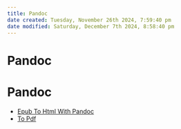 ```yaml
---
title: Pandoc
date created: Tuesday, November 26th 2024, 7:59:40 pm
date modified: Saturday, December 7th 2024, 8:58:40 pm
---
```


# Pandoc

# Pandoc

- [Epub To Html With Pandoc](epub-to-html-with-pandoc.md)
- [To Pdf](to-pdf.md)
